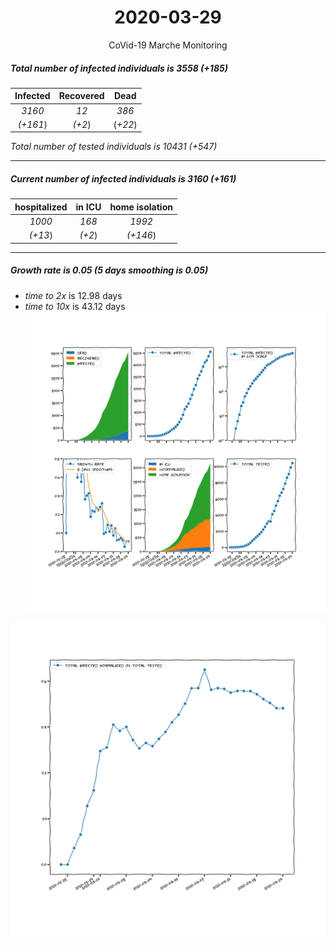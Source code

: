 <div align='center'>

# 2020-03-29
CoVid-19 Marche Monitoring
</div>

##### Total number of infected individuals is 3558 (+185)
Infected | Recovered | Dead
:---: | :---: | :---:
*3160* | *12* | *386*
*(+161*) | *(+2*) | (*+22*)

*Total number of tested individuals is 10431 (+547)*
***
##### Current number of infected individuals is 3160 (+161)
hospitalized | in ICU | home isolation
:---: | :---: | :---:
*1000* |*168* |*1992*
*(+13*) |*(+2*) |*(+146*)
***
##### Growth rate is 0.05 (5 days smoothing is 0.05)
- *time to 2x* is 12.98 days
- *time to 10x* is 43.12 days
![stats][stats]

![infected_normalized][infected_normalized]

[stats]: stats_Marche.png
[infected_normalized]: infected_normalized_Marche.png
